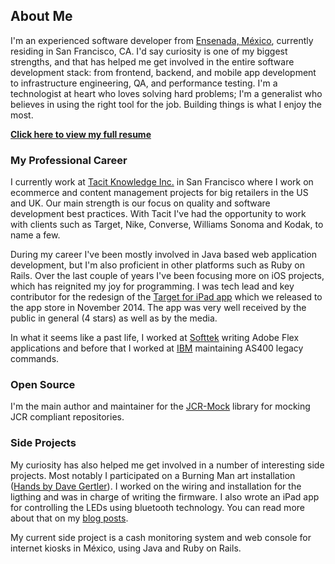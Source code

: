 ## About Me

I'm an experienced software developer from [Ensenada, México](http://en.wikipedia.org/wiki/Ensenada,_Baja_California), currently residing in San Francisco, CA. I'd say curiosity is one of my biggest strengths, and that has helped me get involved in the entire software development stack: from frontend, backend, and mobile app development to infrastructure engineering, QA, and performance testing. I'm a technologist at heart who loves solving hard problems; I'm a generalist who believes in using the right tool for the job. Building things is what I enjoy the most. 

**[Click here to view my full resume](/resume)**

### My Professional Career  

I currently work at [Tacit Knowledge Inc.](http://www.tacitknowledge.com) in San Francisco where I work on ecommerce and content management projects for big retailers in the US and UK. Our main strength is our focus on quality and software development best practices. With Tacit I've had the opportunity to work with clients such as Target, Nike, Converse, Williams Sonoma and Kodak, to name a few.

During my career I've been mostly involved in Java based web application development, but I'm also proficient in other platforms such as Ruby on Rails. Over the last couple of years I've been focusing more on iOS projects, which has reignited my joy for programming.  I was tech lead and key contributor for the redesign of the [Target for iPad app](https://itunes.apple.com/us/app/target-for-ipad/id402742793?mt=8_) which we released to the app store in November 2014. The app was very well received by the public in general (4 stars) as well as by the media.  

In what it seems like a past life, I worked at [Softtek](http://www.softtek.com/) writing Adobe Flex applications and before that I worked at [IBM](http://www.ibm.com/mx/es/) maintaining AS400 legacy commands. 

### Open Source

I'm the main author and maintainer for the [JCR-Mock](https://github.com/tacitknowledge/jcr-mock) library for mocking JCR compliant repositories.  

### Side Projects  

My curiosity has also helped me get involved in a number of interesting side projects. Most notably I participated on a Burning Man art installation ([Hands by Dave Gertler](http://www.rollingstone.com/culture/pictures/burning-man-2013-the-people-20130905/stiltwalkers-0795928)). I worked on the wiring and installation for the ligthing and was in charge of writing the firmware.  I also wrote an iPad app for controlling the LEDs using bluetooth technology.  You can read more about that on my <a href="/articles/hands_(part_i)">blog posts</a>.  

My current side project is a cash monitoring system and web console for internet kiosks in México, using Java and Ruby on Rails.